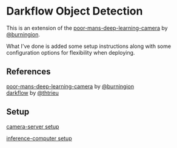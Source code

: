 # Darkflow Object Detection

This is an extension of the [poor-mans-deep-learning-camera](https://github.com/burningion/poor-mans-deep-learning-camera.git) by [@burningion](https://github.com/burningion).

What I've done is added some setup instructions along with some configuration options for flexibility when deploying.

## References

[poor-mans-deep-learning-camera](https://github.com/burningion/poor-mans-deep-learning-camera.git) by [@burningion](https://github.com/burningion)  
[darkflow](https://github.com/thtrieu/darkflow.git) by [@thtrieu](https://github.com/thtrieu)  

## Setup

[camera-server setup](camera-server/README.md)

[inference-computer setup](inference-computer/README.md)